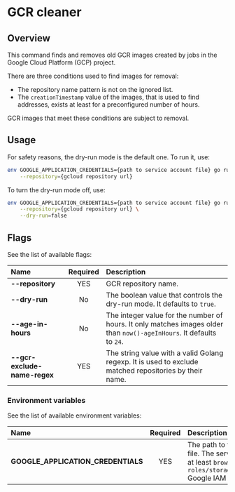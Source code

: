 # GCR cleaner

## Overview

This command finds and removes old GCR images created by jobs in the Google Cloud Platform (GCP) project.

There are three conditions used to find images for removal:
- The repository name pattern is not on the ignored list.
- The `creationTimestamp` value of the images, that is used to find addresses, exists at least for a preconfigured number of hours.

GCR images that meet these conditions are subject to removal.

## Usage

For safety reasons, the dry-run mode is the default one.
To run it, use:
```bash
env GOOGLE_APPLICATION_CREDENTIALS={path to service account file} go run main.go \
    --repository={gcloud repository url}
```

To turn the dry-run mode off, use:
```bash
env GOOGLE_APPLICATION_CREDENTIALS={path to service account file} go run main.go \
    --repository={gcloud repository url} \
    --dry-run=false
```

## Flags

See the list of available flags:

| Name                      | Required | Description                                                                                          |
| :------------------------ | :------: | :--------------------------------------------------------------------------------------------------- |
| **--repository**          |   YES    | GCR repository name.
| **--dry-run**             |    No    | The boolean value that controls the dry-run mode. It defaults to `true`.
| **--age-in-hours**         |    No    | The integer value for the number of hours. It only matches images older than `now()-ageInHours`. It defaults to `24`.
| **--gcr-exclude-name-regex**       |    YES    | The string value with a valid Golang regexp. It is used to exclude matched repositories by their name.

### Environment variables

See the list of available environment variables:

| Name                                  | Required | Description                                                                                          |
| :------------------------------------ | :------: | :--------------------------------------------------------------------------------------------------- |
| **GOOGLE_APPLICATION_CREDENTIALS**    |    YES   | The path to the service account file. The service account requires at least `browser` and `roles/storage.legacyBucketOwner` Google IAM roles. |
